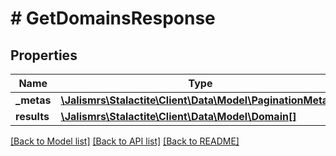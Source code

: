 # # GetDomainsResponse

## Properties

Name | Type | Description | Notes
------------ | ------------- | ------------- | -------------
**_metas** | [**\Jalismrs\Stalactite\Client\Data\Model\PaginationMetas2**](PaginationMetas2.md) |  | [optional]
**results** | [**\Jalismrs\Stalactite\Client\Data\Model\Domain[]**](Domain.md) |  | [optional]

[[Back to Model list]](../../README.md#models) [[Back to API list]](../../README.md#endpoints) [[Back to README]](../../README.md)
